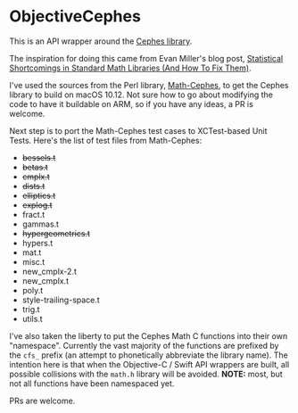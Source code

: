 # ObjectiveCephes

This is an API wrapper around the [Cephes library](http://www.netlib.org/cephes/index.html).

The inspiration for doing this came from Evan Miller's blog post, [Statistical Shortcomings in Standard Math Libraries (And How To Fix Them)](http://www.evanmiller.org/statistical-shortcomings-in-standard-math-libraries.html).

I've used the sources from the Perl library, [Math-Cephes](https://github.com/shlomif/Math-Cephes), to get the Cephes library to build on macOS 10.12. Not sure how to go about modifying the code to have it buildable on ARM, so if you have any ideas, a PR is welcome.

Next step is to port the Math-Cephes test cases to XCTest-based Unit Tests. Here's the list of test files from Math-Cephes:

- ~~bessels.t~~
- ~~betas.t~~
- ~~cmplx.t~~
- ~~dists.t~~
- ~~elliptics.t~~
- ~~explog.t~~
- fract.t
- gammas.t
- ~~hypergeometrics.t~~
- hypers.t
- mat.t
- misc.t
- new_cmplx-2.t
- new_cmplx.t
- poly.t
- style-trailing-space.t
- trig.t
- utils.t

I've also taken the liberty to put the Cephes Math C functions into their own "namespace". Currently the vast majority of the functions are prefixed by the `cfs_` prefix (an attempt to phonetically abbreviate the library name). The intention here is that when the Objective-C / Swift API wrappers are built, all possible collisions with the `math.h` library will be avoided. **NOTE:** most, but not all functions have been namespaced yet.

PRs are welcome.
